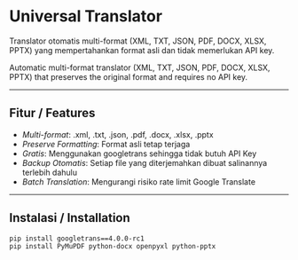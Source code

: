 # Universal Translator

Translator otomatis multi-format (XML, TXT, JSON, PDF, DOCX, XLSX, PPTX) yang mempertahankan format asli dan tidak memerlukan API key.

Automatic multi-format translator (XML, TXT, JSON, PDF, DOCX, XLSX, PPTX) that preserves the original format and requires no API key.

---

## Fitur / Features
- *Multi-format*: .xml, .txt, .json, .pdf, .docx, .xlsx, .pptx
- *Preserve Formatting*: Format asli tetap terjaga  
- *Gratis*: Menggunakan googletrans sehingga tidak butuh API Key  
- *Backup Otomatis*: Setiap file yang diterjemahkan dibuat salinannya terlebih dahulu  
- *Batch Translation*: Mengurangi risiko rate limit Google Translate  

---

## Instalasi / Installation

```bash
pip install googletrans==4.0.0-rc1
pip install PyMuPDF python-docx openpyxl python-pptx